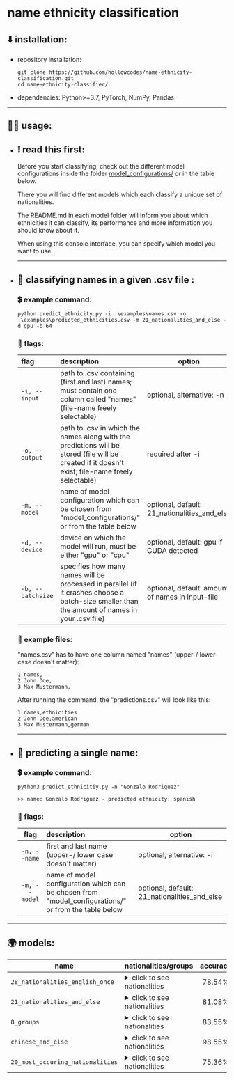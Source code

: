 # name ethnicity classification

## :arrow_down: installation:

- repository installation:
    ```
    git clone https://github.com/hollowcodes/name-ethnicity-classification.git
    cd name-ethnicity-classifier/
    ```
- dependencies: Python>=3.7, PyTorch, NumPy, Pandas

---

## 👨‍💻 usage:

 - ## :grey_exclamation: read this first:

    Before you start classifying, check out the different model configurations inside the folder [model_configurations/](./model_configurations/) or in the table below.

    There you will find different models which each classify a unique set of nationalities.

    The README.md in each model folder will inform you about which ethnicities it can classify, its performance and more information you should know about it.

    When using this console interface, you can specify which model you want to use.

    ---

 - ## :round_pushpin: classifying names in a given .csv file :

    ### :heavy_dollar_sign: example command:
    ```
    python predict_ethnicity.py -i .\examples\names.csv -o .\examples\predicted_ethnicities.csv -m 21_nationalities_and_else -d gpu -b 64
    ```

    ### :black_flag: flags:
    | flag | description | option |
    | :------------- |:------------- | ----- |
    | ```-i, --input``` | path to .csv containing (first and last) names; must contain one column called "names" (file-name freely selectable) | optional, alternative: -n | 
    | ```-o, --output``` | path to .csv in which the names along with the predictions will be stored (file will be created if it doesn't exist; file-name freely selectable) | required after -i |
    | ```-m, --model``` | name of model configuration which can be chosen from "model_configurations/" or from the table below | optional, default: 21_nationalities_and_else |
    | ```-d, --device``` | device on which the model will run, must be either "gpu" or "cpu" | optional, default: gpu if CUDA detected |
    | ```-b, --batchsize``` | specifies how many names will be processed in parallel (if it crashes choose a batch-size smaller than the amount of names in your .csv file) | optional, default: amount of names in input-file |

    ### :page_facing_up: example files:
    "names.csv" has to have one column named "names" (upper-/ lower case doesn't matter):
    ```csv
    1 names,
    2 John Doe,
    3 Max Mustermann,
    ```

    After running the command, the "predictions.csv" will look like this:
    ```csv
    1 names,ethnicities
    2 John Doe,american
    3 Max Mustermann,german
    ```

    ---

 - ## :round_pushpin: predicting a single name:

    ### :heavy_dollar_sign: example command:
    ```
    python3 predict_ethnicitiy.py -n "Gonzalo Rodriguez"

    >> name: Gonzalo Rodriguez - predicted ethnicity: spanish
    ```

    ### :black_flag: flags:
    | flag | description | option |
    | :-------------: |:------------- | ----- |
    | ```-n, --name``` | first and last name (upper-/ lower case doesn't matter) | optional, alternative: -i | 
    | ```-m, --model``` | name of model configuration which can be chosen from "model_configurations/" or from the table below | optional, default: 21_nationalities_and_else |

---

## :earth_africa: models:

| name | nationalities/groups | accuracy |
| ------------- |:------------- | :-----:|
| ```28_nationalities_english_once``` | <details><summary>click to see nationalities</summary>british, norwegian, indian, hungarian, spanish, german, zimbabwean, portugese, polish, bulgarian, bangladeshi, turkish, belgian, pakistani, italian, romanian, lithuanian, french, chinese, swedish, nigerian, greek, south african, japanese, dutch, danish, russian, filipino</details> | 78.54% |
| ```21_nationalities_and_else``` |<details><summary>click to see nationalities</summary>british, else, indian, hungarian, spanish, german, zimbabwean, polish, bulgarian, turkish, pakistani, italian, romanian, french, chinese, swedish, nigerian, greek, japanese, dutch, ukrainian, danish, russian</details> | 81.08% |
| ```8_groups``` | <details><summary>click to see nationalities</summary>african, celtic, eastAsian, european, hispanic, muslim, nordic, southAsian</details> | 83.55% |
| ```chinese_and_else``` | <details><summary>click to see nationalities</summary>chinese, else</details> | 98.55% |
| ```20_most_occuring_nationalities``` | <details><summary>click to see nationalities</summary>british, norwegian, indian, irish, spanish, american, german, polish, bulgarian, turkish, pakistani, italian, romanian, french, australian, chinese, swedish, nigerian, dutch, filipin</details> | 75.36% |







